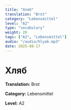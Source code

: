 ```yaml
---
title: "Хляб"
translation: "Brot"
category: "Lebensmittel"
level: "A2"
type: "vocabulary"
weight: 20
tags: ["A2", "Lebensmittel"]
audio: "/audio/hlyab.mp3"
date: 2025-08-17
---
```


# Хляб

**Translation:** Brot

**Category:** Lebensmittel

**Level:** A2

